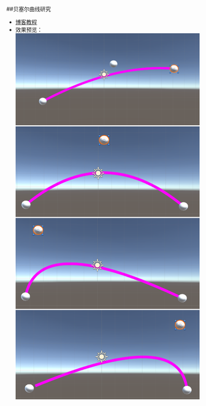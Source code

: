 ##贝塞尔曲线研究  

* [博客教程](http://www.cnblogs.com/msxh/p/6270468.html)   
* 效果预览：  
 ![ ](./Previews/1.png)  
 ![ ](./Previews/2.png)  
 ![ ](./Previews/3.png)  
 ![ ](./Previews/4.png)
